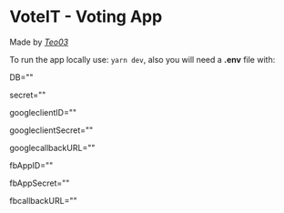 # VoteIT - Voting App

Made by *[Teo03](https://github.com/Teo03)*

To run the app locally use: `yarn dev`, also you will need a **.env** file with:

DB=""

secret=""

googleclientID=""

googleclientSecret=""

googlecallbackURL=""

fbAppID=""

fbAppSecret=""

fbcallbackURL=""